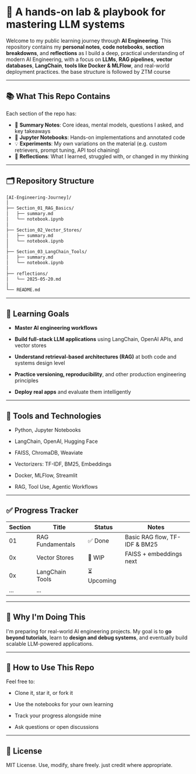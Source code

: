# 🧠 A hands-on lab & playbook for mastering LLM systems

Welcome to my public learning journey through  **AI Engineering**. This repository contains my **personal notes**, **code notebooks**, **section breakdowns**, and **reflections** as I build a deep, practical understanding of modern AI Engineering, with a focus on **LLMs**, **RAG pipelines**, **vector databases**, **LangChain**, **tools like Docker & MLFlow**, and real-world deployment practices.
the base structure is followed by ZTM course

---
## 📚 What This Repo Contains

Each section of the repo has:

- 📝 **Summary Notes**: Core ideas, mental models, questions I asked, and key takeaways
- 📓 **Jupyter Notebooks**: Hands-on implementations and annotated code
- 💡 **Experiments**: My own variations on the material (e.g. custom retrievers, prompt tuning, API tool chaining)
- 🔁 **Reflections**: What I learned, struggled with, or changed in my thinking

---

## 🗂️ Repository Structure

```bash
[AI-Engineering-Journey]/
│
├── Section_01_RAG_Basics/
│   ├── summary.md
│   └── notebook.ipynb
│
├── Section_02_Vector_Stores/
│   ├── summary.md
│   └── notebook.ipynb
│
├── Section_03_LangChain_Tools/
│   ├── summary.md
│   └── notebook.ipynb
│
├── reflections/
│   └── 2025-05-20.md
│
└── README.md
```
---
## 🚀 Learning Goals

-    **Master AI engineering workflows**

-    **Build full-stack LLM applications** using LangChain, OpenAI APIs, and vector stores

-    **Understand retrieval-based architectures (RAG)** at both code and systems design level

-    **Practice versioning, reproducibility**, and other production engineering principles

-    **Deploy real apps** and evaluate them intelligently
 ---
## 🧰 Tools and Technologies

-    Python, Jupyter Notebooks

-    LangChain, OpenAI, Hugging Face

-    FAISS, ChromaDB, Weaviate
   
-    Vectorizers: TF-IDF, BM25, Embeddings
 
-    Docker, MLFlow, Streamlit
   
-    RAG, Tool Use, Agentic Workflows
---

## ✅ Progress Tracker

| Section | Title            | Status     | Notes                         |
|---------| ---------------- | ---------- | ----------------------------- |
| 01      | RAG Fundamentals | ✅ Done     | Basic RAG flow, TF-IDF & BM25 |
| 0x      | Vector Stores    | 🚧 WIP     | FAISS + embeddings next       |
| 0x      | LangChain Tools  | ⏳ Upcoming |                               |
| ...     | ...              |            |                               |

---

## 🧠 Why I'm Doing This

I'm preparing for real-world AI engineering projects. My goal is to **go beyond tutorials**, learn to **design and debug systems**, and eventually build scalable LLM-powered applications.

---

## 📌 How to Use This Repo

Feel free to:

-    Clone it, star it, or fork it

-    Use the notebooks for your own learning

-    Track your progress alongside mine

-    Ask questions or open discussions

---

## 🔖 License

MIT License. Use, modify, share freely. just credit where appropriate.
